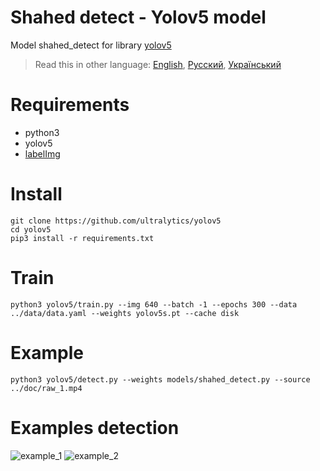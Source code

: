 # Shahed detect - Yolov5 model

Model shahed_detect for library [yolov5](https://github.com/ultralytics/yolov5)

> Read this in other language: [English](README.en.md), [Русский](README.md), [Український](README.ua.md)

# Requirements
* python3
* yolov5
* [labelImg](https://github.com/heartexlabs/labelImg) 

# Install
```shell
git clone https://github.com/ultralytics/yolov5
cd yolov5
pip3 install -r requirements.txt
```

# Train
```shell
python3 yolov5/train.py --img 640 --batch -1 --epochs 300 --data ../data/data.yaml --weights yolov5s.pt --cache disk
```

# Example
```shell
python3 yolov5/detect.py --weights models/shahed_detect.py --source ../doc/raw_1.mp4
```

# Examples detection
![example_1]()
![example_2]()